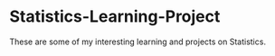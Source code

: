 # Statistics-Learning-Project
These are some of my interesting learning and projects on Statistics.
